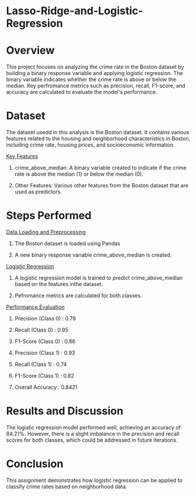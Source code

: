 # Lasso-Ridge-and-Logistic-Regression

# Overview

This project focuses on analyzing the crime rate in the Boston dataset by building a binary response variable and applying logistic regression. The binary variable indicates whether the crime rate is above or below the median. Key perfromance metrics such as precision, recall, F1-score, and accuracy are calculated to evaluate the model's performance.

# Dataset

The dataset usedd in this analysis is the Boston dataset. It contains various features related to the housing and neighborhood characteristics in Boston, including crime rate, housing prices, and socioeconomic information.

<ins> Key Features </ins>

1. crime_above_median: A binary variable created to indicate if the crime rate is above the median (1) or below the median (0).

2. Other Features: Various other features from the Boston dataset that are used as predictors.

# Steps Performed

<ins> Data Loading and Preprocessing </ins>

1. The Boston dataset is loaded using Pandas

2. A new binary response variable crime_above_median is created.

<ins> Logistic Regression </ins>

1. A logistic regression model is trained to predict crime_above_median based on the features inthe dataset.

2. Pefromance metrics are calculated for both classes.

<ins> Performance Evaluation </ins>

1. Precision  (Class 0) : 0.78

2. Recall (Class 0) : 0.95

3. F1-Score (Class 0) : 0.86

4. Precision (Class 1) : 0.93

5. Recall (Class 1) : 0.74

6. F1-Score (Class 1) : 0.82

7. Overall Accuracy : 0.8421

# Results and Discussion

The logistic regression model performed well, achieving an accuracy of 84.21%. However, there is a slight imbalance in the precision and recall scores for both classes, which could be addressed in future iterations.

# Conclusion

This assignment demonstrates how logistic regression can be applied to classify crime rates based on neighborhood data.
